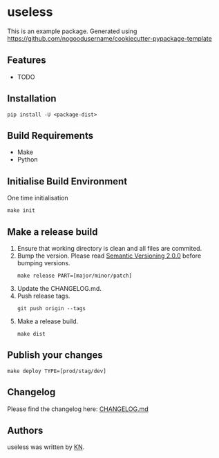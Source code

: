 # useless

This is an example package. Generated using https://github.com/nogoodusername/cookiecutter-pypackage-template

## Features
* TODO

## Installation
```
pip install -U <package-dist>
```

## Build Requirements
- Make
- Python

## Initialise Build Environment
One time initialisation
```
make init
```

## Make a release build
1. Ensure that working directory is clean and all files are commited.
2. Bump the version. Please read [Semantic Versioning 2.0.0](http://semver.org/) before bumping versions.
   ```
   make release PART=[major/minor/patch]
   ```
3. Update the CHANGELOG.md.
4. Push release tags.
   ```
   git push origin --tags
   ```
5. Make a release build.
   ```
   make dist
   ```

## Publish your changes
```
make deploy TYPE=[prod/stag/dev]
```

## Changelog

Please find the changelog here: [CHANGELOG.md](CHANGELOG.md)

## Authors

useless was written by [KN](mailto:kshitij.nagvekar@workindia.in).
